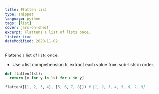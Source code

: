 ```yaml
---
title: Flatten list
type: snippet
language: python
tags: [list]
cover: jars-on-shelf
excerpt: Flattens a list of lists once.
listed: true
dateModified: 2020-11-02
---
```


Flattens a list of lists once.

- Use a list comprehension to extract each value from sub-lists in order.

```py
def flatten(lst):
  return [x for y in lst for x in y]

flatten([[1, 2, 3, 4], [5, 6, 7, 8]]) # [1, 2, 3, 4, 5, 6, 7, 8]
```
